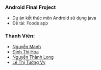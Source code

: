 ### Android Final Froject
- Dự án kết thúc môn Android sử dụng java
- Đề tài: Foods app


### Thành Viên: 
+ [Nguyễn Mạnh](https://github.com/manh74)
+ [Đinh Thị Hoa](https://github.com/DinhHoa23092000)
+ [Nguyễn Thành Long](https://github.com/nguyenthanhlong11)
+ [Lê Thị Tường Vy](https://github.com/lethituongvy)
